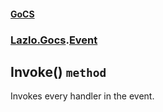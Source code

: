 #### [GoCS](./GoCS.md 'GoCS')
### [Lazlo.Gocs](./GoCS.md#Lazlo-Gocs 'Lazlo.Gocs').[Event](./Lazlo-Gocs-Event.md 'Lazlo.Gocs.Event')
## Invoke() `method`
Invokes every handler in the event.
